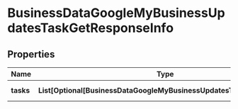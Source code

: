 # BusinessDataGoogleMyBusinessUpdatesTaskGetResponseInfo


## Properties

| Name | Type | Description | Notes |
|------------ | ------------- | ------------- | -------------|
**tasks** | **List[Optional[BusinessDataGoogleMyBusinessUpdatesTaskGetTaskInfo]]** | array of tasks |[optional]|